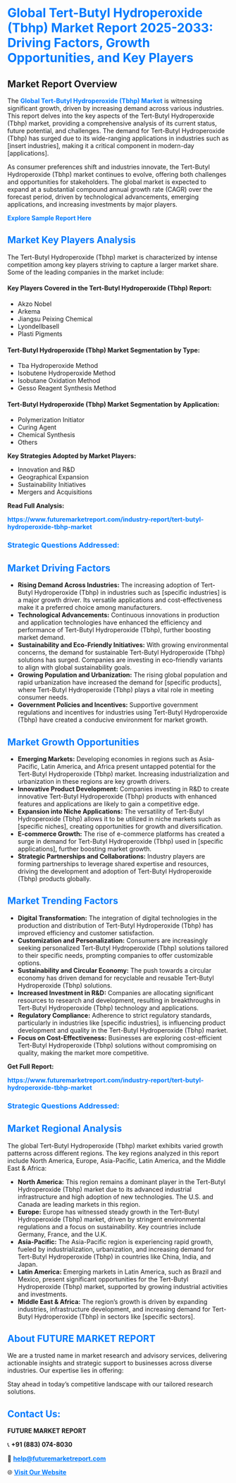<h1 style="color: #007BFF;">Global Tert-Butyl Hydroperoxide (Tbhp) Market Report 2025-2033: Driving Factors, Growth Opportunities, and Key Players</h1>

<section id="overview">
<h2>Market Report Overview</h2>
<p>The <a href="https://www.futuremarketreport.com/industry-report/tert-butyl-hydroperoxide-tbhp-market" style="color: #007BFF; text-decoration: none;"><strong>Global Tert-Butyl Hydroperoxide (Tbhp) Market</strong></a> is witnessing significant growth, driven by increasing demand across various industries. This report delves into the key aspects of the Tert-Butyl Hydroperoxide (Tbhp) market, providing a comprehensive analysis of its current status, future potential, and challenges. The demand for Tert-Butyl Hydroperoxide (Tbhp) has surged due to its wide-ranging applications in industries such as [insert industries], making it a critical component in modern-day [applications].</p>
<p>As consumer preferences shift and industries innovate, the Tert-Butyl Hydroperoxide (Tbhp) market continues to evolve, offering both challenges and opportunities for stakeholders. The global market is expected to expand at a substantial compound annual growth rate (CAGR) over the forecast period, driven by technological advancements, emerging applications, and increasing investments by major players.</p>
</section>

<section id="overview">
<p><a href="https://www.futuremarketreport.com/request-sample/reportId=30264" style="color: #007BFF; text-decoration: none;"><strong>Explore Sample Report Here</strong></a></p>
</section>

<section id="key-players">
<h2 style="color: #007BFF;">Market Key Players Analysis</h2>
<p>The Tert-Butyl Hydroperoxide (Tbhp) market is characterized by intense competition among key players striving to capture a larger market share. Some of the leading companies in the market include:</p>
<h4>Key Players Covered in the Tert-Butyl Hydroperoxide (Tbhp) Report:</h4>
<ul><li>Akzo Nobel</li><li>Arkema</li><li>Jiangsu Peixing Chemical</li><li>Lyondellbasell</li><li>Plasti Pigments</li></ul>
<h4>Tert-Butyl Hydroperoxide (Tbhp) Market Segmentation by Type:</h4>
<ul><li>Tba Hydroperoxide Method</li><li>Isobutene Hydroperoxide Method</li><li>Isobutane Oxidation Method</li><li>Gesso Reagent Synthesis Method</li></ul>

<h4>Tert-Butyl Hydroperoxide (Tbhp) Market Segmentation by Application:</h4>
<ul><li>Polymerization Initiator</li><li>Curing Agent</li><li>Chemical Synthesis</li><li>Others</li></ul>
<p><strong>Key Strategies Adopted by Market Players:</strong></p>
<ul>
<li>Innovation and R&D</li>
<li>Geographical Expansion</li>
<li>Sustainability Initiatives</li>
<li>Mergers and Acquisitions</li>
</ul>
</section>

<section>
<p><strong>Read Full Analysis: </strong></p><a href="https://www.futuremarketreport.com/industry-report/tert-butyl-hydroperoxide-tbhp-market" style="color: #007BFF; text-decoration: none;"><strong>https://www.futuremarketreport.com/industry-report/tert-butyl-hydroperoxide-tbhp-market</strong></a>
<h3 style="color: #007BFF;">Strategic Questions Addressed:</h3>
</section>

<section id="driving-factors">
<h2 style="color: #007BFF;">Market Driving Factors</h2>
<ul>
<li><strong>Rising Demand Across Industries:</strong> The increasing adoption of Tert-Butyl Hydroperoxide (Tbhp) in industries such as [specific industries] is a major growth driver. Its versatile applications and cost-effectiveness make it a preferred choice among manufacturers.</li>
<li><strong>Technological Advancements:</strong> Continuous innovations in production and application technologies have enhanced the efficiency and performance of Tert-Butyl Hydroperoxide (Tbhp), further boosting market demand.</li>
<li><strong>Sustainability and Eco-Friendly Initiatives:</strong> With growing environmental concerns, the demand for sustainable Tert-Butyl Hydroperoxide (Tbhp) solutions has surged. Companies are investing in eco-friendly variants to align with global sustainability goals.</li>
<li><strong>Growing Population and Urbanization:</strong> The rising global population and rapid urbanization have increased the demand for [specific products], where Tert-Butyl Hydroperoxide (Tbhp) plays a vital role in meeting consumer needs.</li>
<li><strong>Government Policies and Incentives:</strong> Supportive government regulations and incentives for industries using Tert-Butyl Hydroperoxide (Tbhp) have created a conducive environment for market growth.</li>
</ul>
</section>

<section id="growth-opportunities">
<h2 style="color: #007BFF;">Market Growth Opportunities</h2>
<ul>
<li><strong>Emerging Markets:</strong> Developing economies in regions such as Asia-Pacific, Latin America, and Africa present untapped potential for the Tert-Butyl Hydroperoxide (Tbhp) market. Increasing industrialization and urbanization in these regions are key growth drivers.</li>
<li><strong>Innovative Product Development:</strong> Companies investing in R&D to create innovative Tert-Butyl Hydroperoxide (Tbhp) products with enhanced features and applications are likely to gain a competitive edge.</li>
<li><strong>Expansion into Niche Applications:</strong> The versatility of Tert-Butyl Hydroperoxide (Tbhp) allows it to be utilized in niche markets such as [specific niches], creating opportunities for growth and diversification.</li>
<li><strong>E-commerce Growth:</strong> The rise of e-commerce platforms has created a surge in demand for Tert-Butyl Hydroperoxide (Tbhp) used in [specific applications], further boosting market growth.</li>
<li><strong>Strategic Partnerships and Collaborations:</strong> Industry players are forming partnerships to leverage shared expertise and resources, driving the development and adoption of Tert-Butyl Hydroperoxide (Tbhp) products globally.</li>
</ul>
</section>

<section id="trending-factors">
<h2 style="color: #007BFF;">Market Trending Factors</h2>
<ul>
<li><strong>Digital Transformation:</strong> The integration of digital technologies in the production and distribution of Tert-Butyl Hydroperoxide (Tbhp) has improved efficiency and customer satisfaction.</li>
<li><strong>Customization and Personalization:</strong> Consumers are increasingly seeking personalized Tert-Butyl Hydroperoxide (Tbhp) solutions tailored to their specific needs, prompting companies to offer customizable options.</li>
<li><strong>Sustainability and Circular Economy:</strong> The push towards a circular economy has driven demand for recyclable and reusable Tert-Butyl Hydroperoxide (Tbhp) solutions.</li>
<li><strong>Increased Investment in R&D:</strong> Companies are allocating significant resources to research and development, resulting in breakthroughs in Tert-Butyl Hydroperoxide (Tbhp) technology and applications.</li>
<li><strong>Regulatory Compliance:</strong> Adherence to strict regulatory standards, particularly in industries like [specific industries], is influencing product development and quality in the Tert-Butyl Hydroperoxide (Tbhp) market.</li>
<li><strong>Focus on Cost-Effectiveness:</strong> Businesses are exploring cost-efficient Tert-Butyl Hydroperoxide (Tbhp) solutions without compromising on quality, making the market more competitive.</li>
</ul>
</section>

<section>
<p><strong>Get Full Report: </strong></p><a href="https://www.futuremarketreport.com/industry-report/tert-butyl-hydroperoxide-tbhp-market" style="color: #007BFF; text-decoration: none;"><strong>https://www.futuremarketreport.com/industry-report/tert-butyl-hydroperoxide-tbhp-market</strong></a>
<h3 style="color: #007BFF;">Strategic Questions Addressed:</h3>
</section>


<section id="regional-analysis">
<h2 style="color: #007BFF;">Market Regional Analysis</h2>
<p>The global Tert-Butyl Hydroperoxide (Tbhp) market exhibits varied growth patterns across different regions. The key regions analyzed in this report include North America, Europe, Asia-Pacific, Latin America, and the Middle East & Africa:</p>
<ul>
<li><strong>North America:</strong> This region remains a dominant player in the Tert-Butyl Hydroperoxide (Tbhp) market due to its advanced industrial infrastructure and high adoption of new technologies. The U.S. and Canada are leading markets in this region.</li>
<li><strong>Europe:</strong> Europe has witnessed steady growth in the Tert-Butyl Hydroperoxide (Tbhp) market, driven by stringent environmental regulations and a focus on sustainability. Key countries include Germany, France, and the U.K.</li>
<li><strong>Asia-Pacific:</strong> The Asia-Pacific region is experiencing rapid growth, fueled by industrialization, urbanization, and increasing demand for Tert-Butyl Hydroperoxide (Tbhp) in countries like China, India, and Japan.</li>
<li><strong>Latin America:</strong> Emerging markets in Latin America, such as Brazil and Mexico, present significant opportunities for the Tert-Butyl Hydroperoxide (Tbhp) market, supported by growing industrial activities and investments.</li>
<li><strong>Middle East & Africa:</strong> The region’s growth is driven by expanding industries, infrastructure development, and increasing demand for Tert-Butyl Hydroperoxide (Tbhp) in sectors like [specific sectors].</li>
</ul>
</section>

<footer>
<h2 style="color: #007BFF;">About FUTURE MARKET REPORT</h2>
<p>We are a trusted name in market research and advisory services, delivering actionable insights and strategic support to businesses across diverse industries. Our expertise lies in offering:</p>

<p>Stay ahead in today’s competitive landscape with our tailored research solutions.</p>

<h2 style="color: #007BFF;">Contact Us:</h2>
<p><strong>FUTURE MARKET REPORT</strong></p>
<p>📞 <strong>+91 (883) 074-8030</strong></p>
<p>📧 <strong><a href="mailto:help@futuremarketreport.com" style="color: #007BFF;">help@futuremarketreport.com</a></strong></p>
<p>🌐 <strong><a href="https://www.futuremarketreport.com/" style="color: #007BFF;">Visit Our Website</a></strong></p>
</footer>